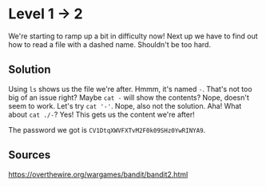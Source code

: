# Level 1 → 2
We're starting to ramp up a bit in difficulty now! Next up we have to find out how to read a file with a dashed name. Shouldn't be too hard.

## Solution
Using `ls` shows us the file we're after. Hmmm, it's named `-`. That's not too big of an issue right? Maybe `cat -` will show the contents? Nope, doesn't seem to work. Let's try `cat '-'`. Nope, also not the solution. Aha! What about `cat ./-`? Yes! This gets us the content we're after!

The password we got is `CV1DtqXWVFXTvM2F0k09SHz0YwRINYA9`.

## Sources
https://overthewire.org/wargames/bandit/bandit2.html
